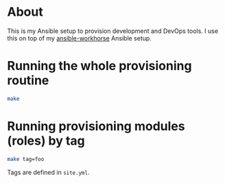 # About
This is my Ansible setup to provision development and DevOps tools.
I use this on top of my [ansible-workhorse](https://github.com/aapit/ansible-workhorse) Ansible setup.

# Running the whole provisioning routine
```bash
make
```

# Running provisioning modules (roles) by tag
```bash
make tag=foo
```

Tags are defined in `site.yml`.
